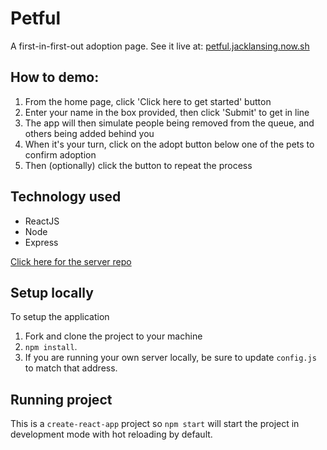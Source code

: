 # Petful

A first-in-first-out adoption page. See it live at: [petful.jacklansing.now.sh](petful.jacklansing.now.sh)

## How to demo:

1. From the home page, click 'Click here to get started' button
2. Enter your name in the box provided, then click 'Submit' to get in line
3. The app will then simulate people being removed from the queue, and others being added behind you
4. When it's your turn, click on the adopt button below one of the pets to confirm adoption
5. Then (optionally) click the button to repeat the process

## Technology used

- ReactJS
- Node
- Express

[Click here for the server repo](https://github.com/thinkful-ei-macaw/DSA-petful-server-Jack-Dasha)

## Setup locally

To setup the application

1. Fork and clone the project to your machine
2. `npm install`.
3. If you are running your own server locally, be sure to update `config.js` to match that address.

## Running project

This is a `create-react-app` project so `npm start` will start the project in development mode with hot reloading by default.
